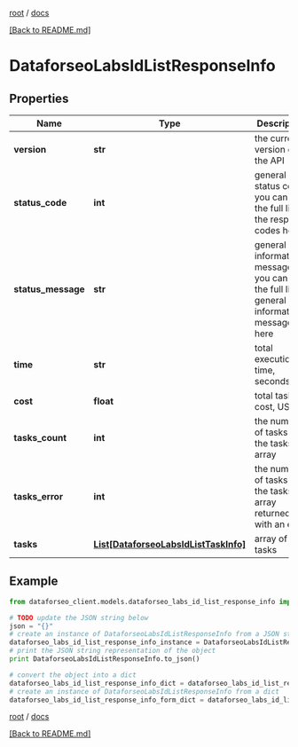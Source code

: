 [root](./../ "root") / [docs](./ "docs")

[[Back to README.md]](./../README.md "[Back to README.md]")

# DataforseoLabsIdListResponseInfo

## Properties

Name | Type | Description | Notes
------------ | ------------- | ------------- | -------------
**version** | **str** | the current version of the API | [optional]
**status_code** | **int** | general status code you can find the full list of the response codes here | [optional]
**status_message** | **str** | general informational message you can find the full list of general informational messages here | [optional]
**time** | **str** | total execution time, seconds | [optional]
**cost** | **float** | total tasks cost, USD | [optional]
**tasks_count** | **int** | the number of tasks in the tasks array | [optional]
**tasks_error** | **int** | the number of tasks in the tasks array returned with an error | [optional]
**tasks** | [**List[DataforseoLabsIdListTaskInfo]**](DataforseoLabsIdListTaskInfo.md) | array of tasks | [optional]

## Example

```python
from dataforseo_client.models.dataforseo_labs_id_list_response_info import DataforseoLabsIdListResponseInfo

# TODO update the JSON string below
json = "{}"
# create an instance of DataforseoLabsIdListResponseInfo from a JSON string
dataforseo_labs_id_list_response_info_instance = DataforseoLabsIdListResponseInfo.from_json(json)
# print the JSON string representation of the object
print DataforseoLabsIdListResponseInfo.to_json()

# convert the object into a dict
dataforseo_labs_id_list_response_info_dict = dataforseo_labs_id_list_response_info_instance.to_dict()
# create an instance of DataforseoLabsIdListResponseInfo from a dict
dataforseo_labs_id_list_response_info_form_dict = dataforseo_labs_id_list_response_info.from_dict(dataforseo_labs_id_list_response_info_dict)
```

  

[root](./../ "root") / [docs](./ "docs")

[[Back to README.md]](./../README.md "[Back to README.md]")